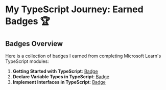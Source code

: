# My TypeScript Journey: Earned Badges 🏆

## Badges Overview

Here is a collection of badges I earned from completing Microsoft Learn's TypeScript modules:

1. **Getting Started with TypeScript**: [Badge](https://learn.microsoft.com/en-us/users/marta109-2774/achievements/uflcelr3)
2. **Declare Variable Types in TypeScript**: [Badge](https://learn.microsoft.com/api/achievements/share/en-us/Marta109-2774/9N5658HU?sharingId=1CB56FB2C77C12BA)
3. **Implement Interfaces in TypeScript**: [Badge](https://learn.microsoft.com/api/achievements/share/en-us/Marta109-2774/YV8FFHKR?sharingId=1CB56FB2C77C12BA)
